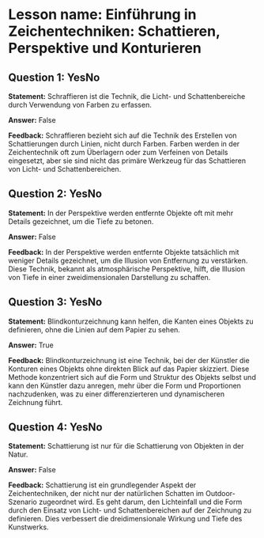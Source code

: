 # Lesson name: Einführung in Zeichentechniken: Schattieren, Perspektive und Konturieren

## Question 1: YesNo

**Statement:** Schraffieren ist die Technik, die Licht- und Schattenbereiche durch Verwendung von Farben zu erfassen.

**Answer:** False

**Feedback:**
Schraffieren bezieht sich auf die Technik des Erstellen von Schattierungen durch Linien, nicht durch Farben. Farben werden in der Zeichentechnik oft zum Überlagern oder zum Verfeinen von Details eingesetzt, aber sie sind nicht das primäre Werkzeug für das Schattieren von Licht- und Schattenbereichen.


## Question 2: YesNo

**Statement:** In der Perspektive werden entfernte Objekte oft mit mehr Details gezeichnet, um die Tiefe zu betonen.

**Answer:** False

**Feedback:**
In der Perspektive werden entfernte Objekte tatsächlich mit weniger Details gezeichnet, um die Illusion von Entfernung zu verstärken. Diese Technik, bekannt als atmosphärische Perspektive, hilft, die Illusion von Tiefe in einer zweidimensionalen Darstellung zu schaffen.


## Question 3: YesNo

**Statement:** Blindkonturzeichnung kann helfen, die Kanten eines Objekts zu definieren, ohne die Linien auf dem Papier zu sehen.

**Answer:** True

**Feedback:**
Blindkonturzeichnung ist eine Technik, bei der der Künstler die Konturen eines Objekts ohne direkten Blick auf das Papier skizziert. Diese Methode konzentriert sich auf die Form und Struktur des Objekts selbst und kann den Künstler dazu anregen, mehr über die Form und Proportionen nachzudenken, was zu einer differenzierteren und dynamischeren Zeichnung führt.


## Question 4: YesNo

**Statement:** Schattierung ist nur für die Schattierung von Objekten in der Natur.

**Answer:** False

**Feedback:**
Schattierung ist ein grundlegender Aspekt der Zeichentechniken, der nicht nur der natürlichen Schatten im Outdoor-Szenario zugeordnet wird. Es geht darum, den Lichteinfall und die Form durch den Einsatz von Licht- und Schattenbereichen auf der Zeichnung zu definieren. Dies verbessert die dreidimensionale Wirkung und Tiefe des Kunstwerks.

